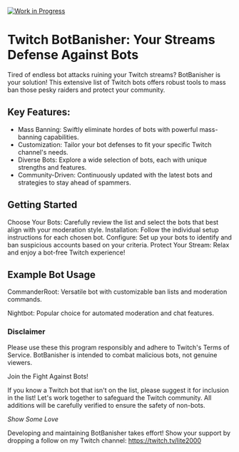 [![Work in Progress](https://img.shields.io/badge/Status-Work%20in%20Progress-orange)](https://github.com/your-username/your-repo)
# Twitch BotBanisher: Your Streams Defense Against Bots

Tired of endless bot attacks ruining your Twitch streams? BotBanisher is your solution! This extensive list of Twitch bots offers robust tools to mass ban those pesky raiders and protect your community.

## Key Features:

- Mass Banning: Swiftly eliminate hordes of bots with powerful mass-banning capabilities.
- Customization: Tailor your bot defenses to fit your specific Twitch channel's needs.
- Diverse Bots: Explore a wide selection of bots, each with unique strengths and features.
- Community-Driven: Continuously updated with the latest bots and strategies to stay ahead of spammers.

## Getting Started

Choose Your Bots: Carefully review the list and select the bots that best align with your moderation style.
Installation: Follow the individual setup instructions for each chosen bot.
Configure: Set up your bots to identify and ban suspicious accounts based on your criteria.
Protect Your Stream: Relax and enjoy a bot-free Twitch experience!

## Example Bot Usage

CommanderRoot: Versatile bot with customizable ban lists and moderation commands.

Nightbot: Popular choice for automated moderation and chat features.

### Disclaimer

Please use these this program responsibly and adhere to Twitch's Terms of Service. BotBanisher is intended to combat malicious bots, not genuine viewers.

Join the Fight Against Bots!

If you know a Twitch bot that isn't on the list, please suggest it for inclusion in the list! Let's work together to safeguard the Twitch community.
All additions will be carefully verified to ensure the safety of non-bots. 

*Show Some Love*

Developing and maintaining BotBanisher takes effort! Show your support by dropping a follow on my Twitch channel: https://twitch.tv/lite2000
